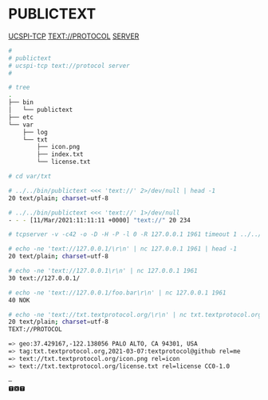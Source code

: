 # PUBLICTEXT
[UCSPI-TCP](http://cr.yp.to/ucspi-tcp.html "UNIX Client-Server Program Interface for TCP") [TEXT://PROTOCOL](https://textprotocol.org "TEXT://PROTOCOL") [SERVER](http://cr.yp.to/ucspi-tcp/tcpserver.html "TCPSERVER")

```bash
#
# publictext
# ucspi-tcp text://protocol server
#

# tree
.
├── bin
│   └── publictext
├── etc
└── var
    ├── log
    └── txt
        ├── icon.png
        ├── index.txt
        └── license.txt
```

```bash
# cd var/txt

# ../../bin/publictext <<< 'text://' 2>/dev/null | head -1
20 text/plain; charset=utf-8

# ../../bin/publictext <<< 'text://' 1>/dev/null
- - - [11/Mar/2021:11:11:11 +0000] "text://" 20 234

# tcpserver -v -c42 -o -D -H -P -l 0 -R 127.0.0.1 1961 timeout 1 ../../bin/publictext

# echo -ne 'text://127.0.0.1/\r\n' | nc 127.0.0.1 1961 | head -1
20 text/plain; charset=utf-8

# echo -ne 'text://127.0.0.1\r\n' | nc 127.0.0.1 1961
30 text://127.0.0.1/

# echo -ne 'text://127.0.0.1/foo.bar\r\n' | nc 127.0.0.1 1961
40 NOK
```

```bash
# echo -ne 'text://txt.textprotocol.org/\r\n' | nc txt.textprotocol.org 1961
20 text/plain; charset=utf-8
TEXT://PROTOCOL

=> geo:37.429167,-122.138056 PALO ALTO, CA 94301, USA
=> tag:txt.textprotocol.org,2021-03-07:textprotocol@github rel=me
=> text://txt.textprotocol.org/icon.png rel=icon
=> text://txt.textprotocol.org/license.txt rel=license CC0-1.0

—
🆃🆇🆃
```
